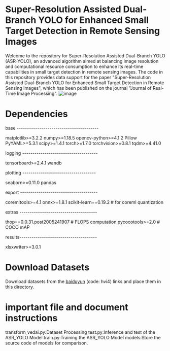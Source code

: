 # Super-Resolution Assisted Dual-Branch YOLO for Enhanced Small Target Detection in Remote Sensing Images
Welcome to the repository for Super-Resolution Assisted Dual-Branch YOLO (ASR-YOLO), an advanced algorithm aimed at balancing image resolution and computational resource consumption to enhance its real-time capabilities in small target detection in remote sensing images.
The code in this repository provides data support for the paper "Super-Resolution Assisted Dual-Branch YOLO for Enhanced Small Target Detection in Remote Sensing Images", which has been published on the journal "Journal of Real-Time Image Processing".
![image](https://github.com/user-attachments/assets/0988a43d-8056-4dcc-bb40-9483b5c71ebf)

# Dependencies

 base ----------------------------------------
 
matplotlib>=3.2.2
numpy>=1.18.5
opencv-python>=4.1.2
Pillow
PyYAML>=5.3.1
scipy>=1.4.1
torch>=1.7.0
torchvision>=0.8.1
tqdm>=4.41.0

 logging -------------------------------------
 
tensorboard>=2.4.1
 wandb

 plotting ------------------------------------
 
seaborn>=0.11.0
pandas

 export --------------------------------------
 
 coremltools>=4.1
 onnx>=1.8.1
 scikit-learn==0.19.2  # for coreml quantization

 extras --------------------------------------
 
thop==0.0.31.post2005241907  # FLOPS computation
pycocotools>=2.0  # COCO mAP

results--------------------------------------

xlsxwriter>=3.0.1

# Download Datasets
Download datasets from the [baiduyun](https://pan.baidu.com/s/1L0SWi5AQA6ZK9jDIWRY7Fg) (code: hvi4) links and place them in this directory.

# important file and document instructions
transform_vedai.py:Dataset Processing
test.py:Inference and test of the ASR_YOLO Model
train.py:Training the ASR_YOLO Model
models:Store the source code of models for comparison.
